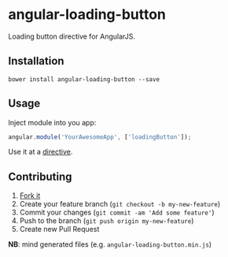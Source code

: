 # angular-loading-button

Loading button directive for AngularJS.

## Installation

`bower install angular-loading-button --save`

## Usage

Inject module into you app:

```javascript
angular.module('YourAwesomeApp', ['loadingButton']);
```

Use it at a [directive](http://docs.angularjs.org/guide/directive).

## Contributing

1. [Fork it](http://github.com/tiste/angular-loading-button/fork)
2. Create your feature branch (`git checkout -b my-new-feature`)
3. Commit your changes (`git commit -am 'Add some feature'`)
4. Push to the branch (`git push origin my-new-feature`)
5. Create new Pull Request

**NB**: mind generated files (e.g. `angular-loading-button.min.js`)
